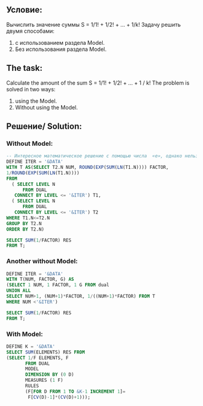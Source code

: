 Условие:
--
Вычислить значение суммы
S = 1/1! + 1/2! + ... + 1/k!
Задачу решить двумя способами:
1.	с использованием раздела Model.
2.	Без использования раздела Model.


The task:
--
Calculate the amount of the sum
S = 1/1! + 1/2! + ... + 1 / k!
The problem is solved in two ways:
1. using the Model.
2. Without using the Model.

Решение/ Solution:
--
### Without Model:
```SQL
-- Интересное математическое решение с помощью числа  «е», однако нельзя использовать функцию PL/SQL EXP()
DEFINE ITER = '&DATA'
WITH T AS(SELECT T2.N NUM, ROUND(EXP(SUM(LN(T1.N)))) FACTOR,
1/ROUND(EXP(SUM(LN(T1.N)))) 
FROM 
  ( SELECT LEVEL N
      FROM DUAL
   CONNECT BY LEVEL <= '&ITER') T1,
  ( SELECT LEVEL N
      FROM DUAL
   CONNECT BY LEVEL <= '&ITER') T2
WHERE T1.N<=T2.N
GROUP BY T2.N
ORDER BY T2.N)

SELECT SUM(1/FACTOR) RES
FROM T;
```
### Another without Model:
```SQL
DEFINE ITER = '&DATA'
WITH T(NUM, FACTOR, G) AS 
(SELECT 1 NUM, 1 FACTOR, 1 G FROM dual
UNION ALL
SELECT NUM+1, (NUM+1)*FACTOR, 1/((NUM+1)*FACTOR) FROM T
WHERE NUM <'&ITER')

SELECT SUM(1/FACTOR) RES
FROM T;
```
### With Model:
```SQL
DEFINE K = '&DATA'  
SELECT SUM(ELEMENTS) RES FROM
(SELECT 1/F ELEMENTS, F
       FROM DUAL
       MODEL
       DIMENSION BY (0 D)
       MEASURES (1 F)
       RULES 
       (F[FOR D FROM 1 TO &K-1 INCREMENT 1]=
        F[CV(D)-1]*(CV(D)+1)));
```
